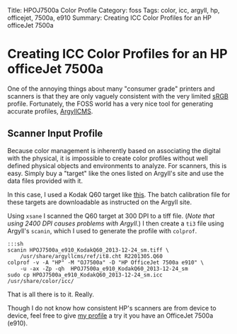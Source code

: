 Title: HPOJ7500a Color Profile
Category: foss
Tags: color, icc, argyll, hp, officejet, 7500a, e910
Summary: Creating ICC Color Profiles for an HP officeJet 7500a

# Creating ICC Color Profiles for an HP officeJet 7500a

One of the annoying things about many "consumer grade" printers and scanners is that they are 
only vaguely consistent with the very limited [sRGB](https://en.wikipedia.org/wiki/Srgb) profile.
Fortunately, the FOSS world has a very nice tool for generating accurate profiles, [ArgyllCMS](http://www.argyllcms.com/doc/Scenarios.html#PS2).

## Scanner Input Profile

Because color management is inherently based on associating the digital with the physical, it is
impossible to create color profiles without well defined physical objects and environments to 
analyze. For scanners, this is easy. Simply buy a "target" like the ones listed on Argyll's site
and use the data files provided with it.

In this case, I used a Kodak Q60 target like [this](http://www.bhphotovideo.com/c/product/163309-REG/Kodak_1907914_Q_60R2_Target_5x7_Endura.html). The batch calibration file for these targets 
are downloadable as instructed on the Argyll site.

Using `xsane` I scanned the Q60 target at 300 DPI to a tiff file. (*Note that using 2400 DPI 
causes problems with Argyll*.) I then create a `ti3` file using Argyll's `scanin`, which I used 
to generate the profile with `colprof`.

    :::sh
    scanin HPOJ7500a_e910_KodakQ60_2013-12-24_sm.tiff \
        /usr/share/argyllcms/ref/it8.cht R2201305.Q60
    colprof -v -A "HP" -M "OJ7500a" -D "HP OfficeJet 7500a e910" \
        -u -ax -Zp -qh  HPOJ7500a_e910_KodakQ60_2013-12-24_sm
    sudo cp HPOJ7500a_e910_KodakQ60_2013-12-24_sm.icc /usr/share/color/icc/
    
That is all there is to it. Really.

Though I do not know how consistent HP's scanners are from device to device, feel free to give 
[my profile](images/HPOJ7500a_e910_KodakQ60_2013-12-24_sm.icc.tar.gz) a try it you have 
an OfficeJet 7500a (e910).
